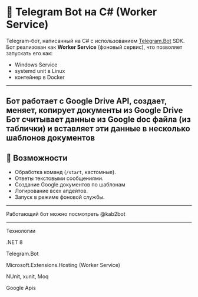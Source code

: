 ﻿# 🤖 Telegram Bot на C# (Worker Service)

Telegram-бот, написанный на C# с использованием [Telegram.Bot](https://github.com/TelegramBots/Telegram.Bot) SDK.  
Бот реализован как **Worker Service** (фоновый сервис), что позволяет запускать его как:
- Windows Service
- systemd unit в Linux
- контейнер в Docker
---
Бот работает с Google Drive API, создает, меняет, копирует документы из Google Drive
Бот считывает данные из Google doc файла (из таблички) и вставляет эти данные в несколько шаблонов документов
---

## 📌 Возможности
- Обработка команд (`/start`, кастомные).
- Ответы текстовыми сообщениями.
- Создание Google документов по шаблонам
- Логирование всех апдейтов.
- Запуск в режиме фоновой службы.

---
Работающий бот можно посмотреть @kab2bot
___

Технологии

.NET 8

Telegram.Bot

Microsoft.Extensions.Hosting (Worker Service)

NUnit, xunit, Moq

Google Apis
